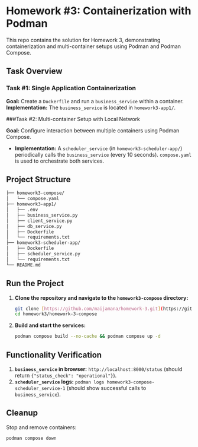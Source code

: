# Homework #3: Containerization with Podman

This repo contains the solution for Homework 3, demonstrating containerization and multi-container setups using Podman and Podman Compose.

## Task Overview

### Task #1: Single Application Containerization 

**Goal:** Create a `Dockerfile` and run a `business_service` within a container. 
**Implementation:** The `business_service` is located in `homework3-app1/`.

###Task #2: Multi-container Setup with Local Network 

**Goal:** Configure interaction between multiple containers using Podman Compose. 
* **Implementation:**
    A `scheduler_service` (in `homework3-scheduler-app/`) periodically calls the `business_service` (every 10 seconds). 
    `compose.yaml` is used to orchestrate both services. 

## Project Structure

```bash
├── homework3-compose/               
│   └── compose.yaml
├── homework3-app1/
│   ├── .env
│   ├── business_service.py
│   ├── client_service.py
│   ├── db_service.py
│   ├── Dockerfile
│   └── requirements.txt
├── homework3-scheduler-app/  
│   ├── Dockerfile
│   ├── scheduler_service.py
│   └── requirements.txt
└── README.md
```

## Run the Project

1.  **Clone the repository and navigate to the `homework3-compose` directory:**
    ```bash
    git clone [https://github.com/maijamana/homework-3.git](https://github.com/maijamana/homework-3.git)
    cd homework3/homework-3-compose
    ```

2.  **Build and start the services:**
    ```bash
    podman compose build --no-cache && podman compose up -d
    ```

## Functionality Verification

1. **`business_service` in browser:** `http://localhost:8000/status` (should return `{"status_check": "operational"}`). 
2. **`scheduler_service` logs:** `podman logs homework3-compose-scheduler_service-1` (should show successful calls to `business_service`).

## Cleanup
Stop and remove containers:
```bash
podman compose down
```
